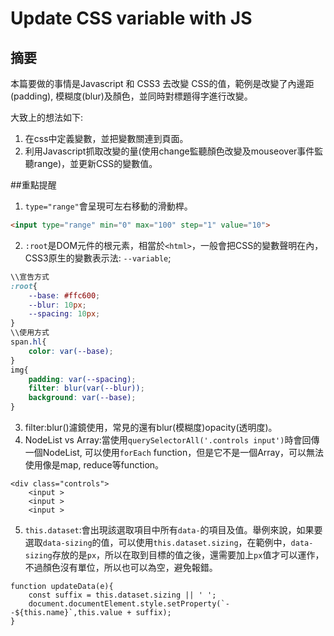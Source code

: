 # Update CSS variable with JS

## 摘要
本篇要做的事情是Javascript 和 CSS3 去改變 CSS的值，範例是改變了內邊距(padding), 模糊度(blur)及顏色，並同時對標題得字進行改變。

大致上的想法如下:

1. 在css中定義變數，並把變數關連到頁面。
2. 利用Javascript抓取改變的量(使用change監聽顏色改變及mouseover事件監聽range)，並更新CSS的變數值。

##重點提醒

1. `type="range"`會呈現可左右移動的滑動桿。
```html
<input type="range" min="0" max="100" step="1" value="10">
```
2. `:root`是DOM元件的根元素，相當於`<html>`，一般會把CSS的變數聲明在內，CSS3原生的變數表示法: `--variable`;

```css
\\宣告方式
:root{
	--base: #ffc600;
    --blur: 10px;
    --spacing: 10px;
}
\\使用方式
span.hl{
	color: var(--base);
}
img{
	padding: var(--spacing);
    filter: blur(var(--blur));
    background: var(--base);
}
```

3. filter:blur()濾鏡使用，常見的還有blur(模糊度)opacity(透明度)。
4. NodeList vs Array:當使用`querySelectorAll('.controls input')`時會回傳一個NodeList, 可以使用`forEach` function，但是它不是一個Array，可以無法使用像是map, reduce等function。
```
<div class="controls">
	<input >
    <input >
    <input >
```

5. `this.dataset`:會出現該選取項目中所有`data-`的項目及值。舉例來說，如果要選取`data-sizing`的值，可以使用`this.dataset.sizing`，在範例中，`data-sizing`存放的是`px`，所以在取到目標的值之後，還需要加上`px`值才可以運作，不過顏色沒有單位，所以也可以為空，避免報錯。

```
function updateData(e){
    const suffix = this.dataset.sizing || ' ';
    document.documentElement.style.setProperty(`--${this.name}`,this.value + suffix);
}
```